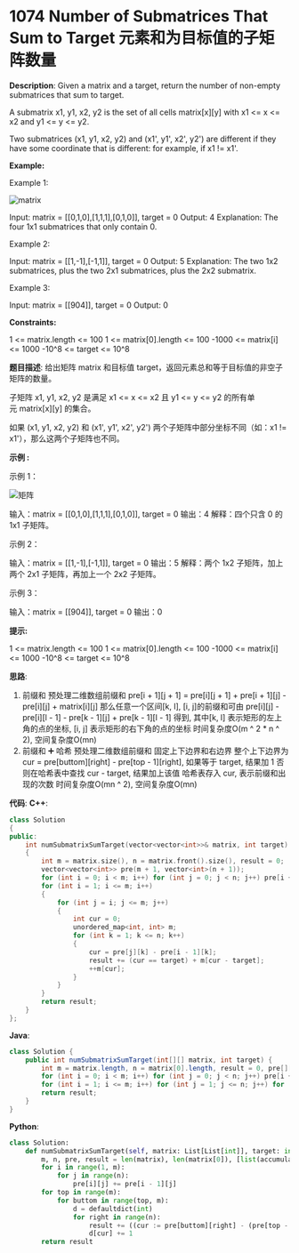 # 1074 Number of Submatrices That Sum to Target 元素和为目标值的子矩阵数量

__Description__:
Given a matrix and a target, return the number of non-empty submatrices that sum to target.

A submatrix x1, y1, x2, y2 is the set of all cells matrix[x][y] with x1 <= x <= x2 and y1 <= y <= y2.

Two submatrices (x1, y1, x2, y2) and (x1', y1', x2', y2') are different if they have some coordinate that is different: for example, if x1 != x1'.

__Example:__

Example 1:

![matrix](https://assets.leetcode.com/uploads/2020/09/02/mate1.jpg)

Input: matrix = [[0,1,0],[1,1,1],[0,1,0]], target = 0
Output: 4
Explanation: The four 1x1 submatrices that only contain 0.

Example 2:

Input: matrix = [[1,-1],[-1,1]], target = 0
Output: 5
Explanation: The two 1x2 submatrices, plus the two 2x1 submatrices, plus the 2x2 submatrix.

Example 3:

Input: matrix = [[904]], target = 0
Output: 0

__Constraints:__

1 <= matrix.length <= 100
1 <= matrix[0].length <= 100
-1000 <= matrix[i] <= 1000
-10^8 <= target <= 10^8

__题目描述__:
给出矩阵 matrix 和目标值 target，返回元素总和等于目标值的非空子矩阵的数量。

子矩阵 x1, y1, x2, y2 是满足 x1 <= x <= x2 且 y1 <= y <= y2 的所有单元 matrix[x][y] 的集合。

如果 (x1, y1, x2, y2) 和 (x1', y1', x2', y2') 两个子矩阵中部分坐标不同（如：x1 != x1'），那么这两个子矩阵也不同。

__示例 :__

示例 1：

![矩阵](https://assets.leetcode.com/uploads/2020/09/02/mate1.jpg)

输入：matrix = [[0,1,0],[1,1,1],[0,1,0]], target = 0
输出：4
解释：四个只含 0 的 1x1 子矩阵。

示例 2：

输入：matrix = [[1,-1],[-1,1]], target = 0
输出：5
解释：两个 1x2 子矩阵，加上两个 2x1 子矩阵，再加上一个 2x2 子矩阵。

示例 3：

输入：matrix = [[904]], target = 0
输出：0

__提示:__

1 <= matrix.length <= 100
1 <= matrix[0].length <= 100
-1000 <= matrix[i] <= 1000
-10^8 <= target <= 10^8

__思路__:

1. 前缀和
预处理二维数组前缀和
pre[i + 1][j + 1] = pre[i][j + 1] + pre[i + 1][j] - pre[i][j] + matrix[i][j]
那么任意一个区间[k, l], [i, j]的前缀和可由
pre[i][j] - pre[i][l - 1] - pre[k - 1][j] + pre[k - 1][l - 1]
得到, 其中[k, l] 表示矩形的左上角的点的坐标, [i, j] 表示矩形的右下角的点的坐标
时间复杂度O(m ^ 2 * n ^ 2), 空间复杂度O(mn)
2. 前缀和 ➕ 哈希
预处理二维数组前缀和
固定上下边界和右边界
整个上下边界为 cur = pre[buttom][right] - pre[top - 1][right], 如果等于 target, 结果加 1
否则在哈希表中查找 cur - target, 结果加上该值
哈希表存入 cur, 表示前缀和出现的次数
时间复杂度O(mn ^ 2), 空间复杂度O(mn)

__代码__:
__C++__:

```C++
class Solution 
{
public:
    int numSubmatrixSumTarget(vector<vector<int>>& matrix, int target) 
    {
        int m = matrix.size(), n = matrix.front().size(), result = 0;
        vector<vector<int>> pre(m + 1, vector<int>(n + 1));
        for (int i = 0; i < m; i++) for (int j = 0; j < n; j++) pre[i + 1][j + 1] = pre[i][j + 1] + pre[i + 1][j] - pre[i][j] + matrix[i][j];
        for (int i = 1; i <= m; i++)
        {
            for (int j = i; j <= m; j++)
            {
                int cur = 0;
                unordered_map<int, int> m;
                for (int k = 1; k <= n; k++)
                {
                    cur = pre[j][k] - pre[i - 1][k];
                    result += (cur == target) + m[cur - target];
                    ++m[cur];
                }
            }
        }
        return result;
    }
};
```

__Java__:

```Java
class Solution {
    public int numSubmatrixSumTarget(int[][] matrix, int target) {
        int m = matrix.length, n = matrix[0].length, result = 0, pre[][] = new int[m + 1][n + 1];
        for (int i = 0; i < m; i++) for (int j = 0; j < n; j++) pre[i + 1][j + 1] = pre[i][j + 1] + pre[i + 1][j] - pre[i][j] + matrix[i][j];
        for (int i = 1; i <= m; i++) for (int j = 1; j <= n; j++) for (int k = 1; k <= i; k++) for (int l = 1; l <= j; l++) result += (pre[i][j] - pre[i][l - 1] - pre[k - 1][j] + pre[k - 1][l - 1] == target ? 1 : 0);
        return result;
    }
}
```

__Python__:

```Python
class Solution:
    def numSubmatrixSumTarget(self, matrix: List[List[int]], target: int) -> int:
        m, n, pre, result = len(matrix), len(matrix[0]), [list(accumulate(i)) for i in matrix], 0
        for i in range(1, m):
            for j in range(n):
                pre[i][j] += pre[i - 1][j]
        for top in range(m):
            for buttom in range(top, m):
                d = defaultdict(int)
                for right in range(n):
                    result += ((cur := pre[buttom][right] - (pre[top - 1][right] if top else 0)) == target) + d[cur - target]
                    d[cur] += 1
        return result
```
